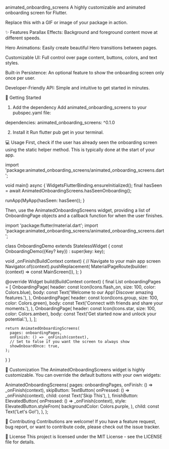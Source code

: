 animated_onboarding_screens
A highly customizable and animated onboarding screen for Flutter.

Replace this with a GIF or image of your package in action.

✨ Features
Parallax Effects: Background and foreground content move at different speeds.

Hero Animations: Easily create beautiful Hero transitions between pages.

Customizable UI: Full control over page content, buttons, colors, and text styles.

Built-in Persistence: An optional feature to show the onboarding screen only once per user.

Developer-Friendly API: Simple and intuitive to get started in minutes.

🚀 Getting Started
1. Add the dependency
   Add animated_onboarding_screens to your pubspec.yaml file:

dependencies:
animated_onboarding_screens: ^0.1.0

2. Install it
   Run flutter pub get in your terminal.

💻 Usage
First, check if the user has already seen the onboarding screen using the static helper method. This is typically done at the start of your app.

import 'package:animated_onboarding_screens/animated_onboarding_screens.dart';

void main() async {
WidgetsFlutterBinding.ensureInitialized();
final hasSeen = await AnimatedOnboardingScreens.hasSeenOnboarding();

runApp(MyApp(hasSeen: hasSeen));
}

Then, use the AnimatedOnboardingScreens widget, providing a list of OnboardingPage objects and a callback function for when the user finishes.

import 'package:flutter/material.dart';
import 'package:animated_onboarding_screens/animated_onboarding_screens.dart';

class OnboardingDemo extends StatelessWidget {
const OnboardingDemo({Key? key}) : super(key: key);

void _onFinish(BuildContext context) {
// Navigate to your main app screen
Navigator.of(context).pushReplacement(
MaterialPageRoute(builder: (context) => const MainScreen()),
);
}

@override
Widget build(BuildContext context) {
final List<OnboardingPage> onboardingPages = [
OnboardingPage(
header: const Icon(Icons.flash_on, size: 100, color: Colors.blue),
body: const Text('Welcome to our App! Discover amazing features.'),
),
OnboardingPage(
header: const Icon(Icons.group, size: 100, color: Colors.green),
body: const Text('Connect with friends and share your moments.'),
),
OnboardingPage(
header: const Icon(Icons.star, size: 100, color: Colors.amber),
body: const Text('Get started now and unlock your potential.'),
),
];

    return AnimatedOnboardingScreens(
      pages: onboardingPages,
      onFinish: () => _onFinish(context),
      // Set to false if you want the screen to always show
      showOnboardOnce: true, 
    );
}
}

🎨 Customization
The AnimatedOnboardingScreens widget is highly customizable. You can override the default buttons with your own widgets:

AnimatedOnboardingScreens(
pages: onboardingPages,
onFinish: () => _onFinish(context),
skipButton: TextButton(
onPressed: () => _onFinish(context),
child: const Text('Skip This'),
),
finishButton: ElevatedButton(
onPressed: () => _onFinish(context),
style: ElevatedButton.styleFrom(
backgroundColor: Colors.purple,
),
child: const Text('Let\'s Go!'),
),
);

🤝 Contributing
Contributions are welcome! If you have a feature request, bug report, or want to contribute code, please check out the issue tracker.

📄 License
This project is licensed under the MIT License - see the LICENSE file for details.